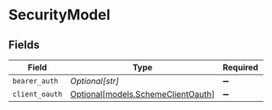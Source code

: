 # SecurityModel


## Fields

| Field                                                                | Type                                                                 | Required                                                             | Description                                                          |
| -------------------------------------------------------------------- | -------------------------------------------------------------------- | -------------------------------------------------------------------- | -------------------------------------------------------------------- |
| `bearer_auth`                                                        | *Optional[str]*                                                      | :heavy_minus_sign:                                                   | N/A                                                                  |
| `client_oauth`                                                       | [Optional[models.SchemeClientOauth]](../models/schemeclientoauth.md) | :heavy_minus_sign:                                                   | N/A                                                                  |